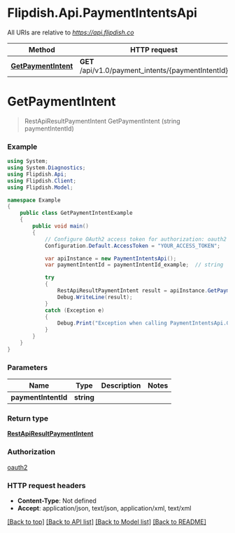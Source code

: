 # Flipdish.Api.PaymentIntentsApi

All URIs are relative to *https://api.flipdish.co*

Method | HTTP request | Description
------------- | ------------- | -------------
[**GetPaymentIntent**](PaymentIntentsApi.md#getpaymentintent) | **GET** /api/v1.0/payment_intents/{paymentIntentId} | 


<a name="getpaymentintent"></a>
# **GetPaymentIntent**
> RestApiResultPaymentIntent GetPaymentIntent (string paymentIntentId)



### Example
```csharp
using System;
using System.Diagnostics;
using Flipdish.Api;
using Flipdish.Client;
using Flipdish.Model;

namespace Example
{
    public class GetPaymentIntentExample
    {
        public void main()
        {
            // Configure OAuth2 access token for authorization: oauth2
            Configuration.Default.AccessToken = "YOUR_ACCESS_TOKEN";

            var apiInstance = new PaymentIntentsApi();
            var paymentIntentId = paymentIntentId_example;  // string | 

            try
            {
                RestApiResultPaymentIntent result = apiInstance.GetPaymentIntent(paymentIntentId);
                Debug.WriteLine(result);
            }
            catch (Exception e)
            {
                Debug.Print("Exception when calling PaymentIntentsApi.GetPaymentIntent: " + e.Message );
            }
        }
    }
}
```

### Parameters

Name | Type | Description  | Notes
------------- | ------------- | ------------- | -------------
 **paymentIntentId** | **string**|  | 

### Return type

[**RestApiResultPaymentIntent**](RestApiResultPaymentIntent.md)

### Authorization

[oauth2](../README.md#oauth2)

### HTTP request headers

 - **Content-Type**: Not defined
 - **Accept**: application/json, text/json, application/xml, text/xml

[[Back to top]](#) [[Back to API list]](../README.md#documentation-for-api-endpoints) [[Back to Model list]](../README.md#documentation-for-models) [[Back to README]](../README.md)

